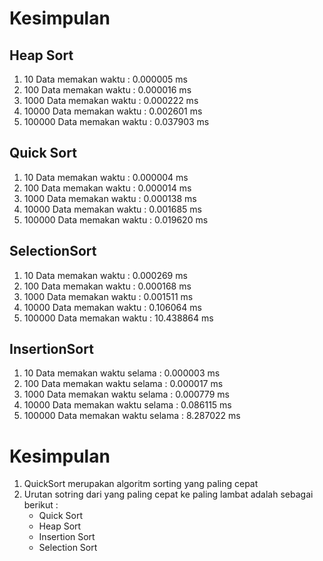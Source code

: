 # Kesimpulan

## Heap Sort

1. 10 Data memakan waktu : 0.000005 ms
2. 100 Data memakan waktu : 0.000016 ms
3. 1000 Data memakan waktu : 0.000222 ms
4. 10000 Data memakan waktu : 0.002601 ms
5. 100000 Data memakan waktu : 0.037903 ms

## Quick Sort

1. 10 Data memakan waktu : 0.000004 ms
2. 100 Data memakan waktu : 0.000014 ms
3. 1000 Data memakan waktu : 0.000138 ms
4. 10000 Data memakan waktu : 0.001685 ms
5. 100000 Data memakan waktu : 0.019620 ms

## SelectionSort

1. 10 Data memakan waktu : 0.000269 ms
2. 100 Data memakan waktu : 0.000168 ms
3. 1000 Data memakan waktu : 0.001511 ms
4. 10000 Data memakan waktu : 0.106064 ms
5. 100000 Data memakan waktu : 10.438864 ms

## InsertionSort

1. 10 Data memakan waktu selama : 0.000003 ms
2. 100 Data memakan waktu selama : 0.000017 ms
3. 1000 Data memakan waktu selama : 0.000779 ms
4. 10000 Data memakan waktu selama : 0.086115 ms
5. 100000 Data memakan waktu selama : 8.287022 ms

# Kesimpulan

1. QuickSort merupakan algoritm sorting yang paling cepat
2. Urutan sotring dari yang paling cepat ke paling lambat adalah sebagai berikut :
    - Quick Sort
    - Heap Sort
    - Insertion Sort
    - Selection Sort
